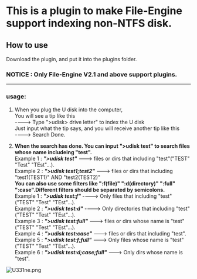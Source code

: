 # This is a plugin to make File-Engine support indexing non-NTFS disk.
## How to use
Download the plugin, and put it into the plugins folder.

### NOTICE : Only File-Engine V2.1 and above support plugins.
***
### usage:
1. When you plug the U disk into the computer,    
You will see a tip like this   
----> Type ">udisk> drive letter" to index the U disk   
Just input what the tip says, and you will receive another tip like this   
----> Search Done.

2. **When the search has done. You can input ">udisk test" to search files whose name includeing "test".**   
Example 1 : ***">udisk test"***  --->  files or dirs that including "test"("TEST" "Test" "TEst"...).   
Example 2 : ***">udisk test1;test2"***  --->  files or dirs that including "test1(TEST1)" AND "test2(TEST2)"   
**You can also use some filters like ":f(file)" ":d(directory)" ":full" ":case".Different filters should be separated by semicolons.**   
Example 1 : ***">udisk test:f"***  ---->  Only files that including "test"("TEST" "Test" "TEst"...).   
Example 2 : ***">udisk test:d"***  ---->  Only directories that including "test"("TEST" "Test" "TEst"...).   
Example 3 : ***">udisk test:full"*** --->  files or dirs whose name is "test"("TEST" "Test" "TEst"...).   
Example 4 : ***">udisk test:case"*** ---> files or dirs that including "test".   
Example 5 : ***">udisk test:f;full"***  --->  Only files whose name is "test"("TEST" "Test" "TEst"...).   
Example 6 : ***">udisk test:d;case;full"***  --->  Only dirs whose name is "test".   

![U331ne.png](https://s1.ax1x.com/2020/07/12/U331ne.png)